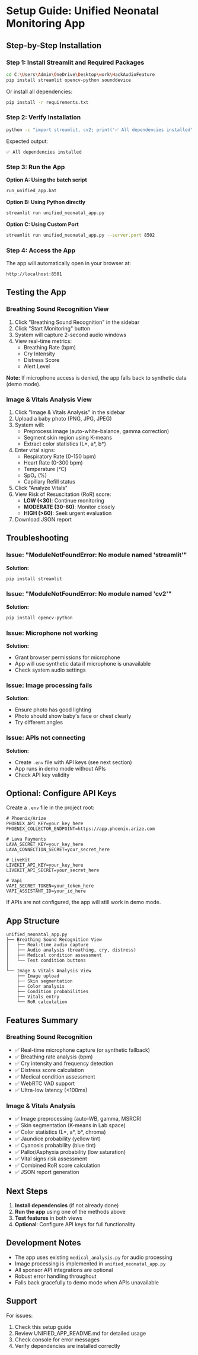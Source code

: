 # Setup Guide: Unified Neonatal Monitoring App

## Step-by-Step Installation

### Step 1: Install Streamlit and Required Packages

```bash
cd C:\Users\Admin\OneDrive\Desktop\work\HackAudioFeature
pip install streamlit opencv-python sounddevice
```

Or install all dependencies:
```bash
pip install -r requirements.txt
```

### Step 2: Verify Installation

```bash
python -c "import streamlit, cv2; print('✅ All dependencies installed')"
```

Expected output:
```
✅ All dependencies installed
```

### Step 3: Run the App

**Option A: Using the batch script**
```bash
run_unified_app.bat
```

**Option B: Using Python directly**
```bash
streamlit run unified_neonatal_app.py
```

**Option C: Using Custom Port**
```bash
streamlit run unified_neonatal_app.py --server.port 8502
```

### Step 4: Access the App

The app will automatically open in your browser at:
```
http://localhost:8501
```

## Testing the App

### Breathing Sound Recognition View

1. Click "Breathing Sound Recognition" in the sidebar
2. Click "Start Monitoring" button
3. System will capture 2-second audio windows
4. View real-time metrics:
   - Breathing Rate (bpm)
   - Cry Intensity
   - Distress Score
   - Alert Level

**Note:** If microphone access is denied, the app falls back to synthetic data (demo mode).

### Image & Vitals Analysis View

1. Click "Image & Vitals Analysis" in the sidebar
2. Upload a baby photo (PNG, JPG, JPEG)
3. System will:
   - Preprocess image (auto-white-balance, gamma correction)
   - Segment skin region using K-means
   - Extract color statistics (L*, a*, b*)
4. Enter vital signs:
   - Respiratory Rate (0-150 bpm)
   - Heart Rate (0-300 bpm)
   - Temperature (°C)
   - SpO₂ (%)
   - Capillary Refill status
5. Click "Analyze Vitals"
6. View Risk of Resuscitation (RoR) score:
   - **LOW (<30)**: Continue monitoring
   - **MODERATE (30-60)**: Monitor closely
   - **HIGH (>60)**: Seek urgent evaluation
7. Download JSON report

## Troubleshooting

### Issue: "ModuleNotFoundError: No module named 'streamlit'"

**Solution:**
```bash
pip install streamlit
```

### Issue: "ModuleNotFoundError: No module named 'cv2'"

**Solution:**
```bash
pip install opencv-python
```

### Issue: Microphone not working

**Solution:**
- Grant browser permissions for microphone
- App will use synthetic data if microphone is unavailable
- Check system audio settings

### Issue: Image processing fails

**Solution:**
- Ensure photo has good lighting
- Photo should show baby's face or chest clearly
- Try different angles

### Issue: APIs not connecting

**Solution:**
- Create `.env` file with API keys (see next section)
- App runs in demo mode without APIs
- Check API key validity

## Optional: Configure API Keys

Create a `.env` file in the project root:

```env
# Phoenix/Arize
PHOENIX_API_KEY=your_key_here
PHOENIX_COLLECTOR_ENDPOINT=https://app.phoenix.arize.com

# Lava Payments
LAVA_SECRET_KEY=your_key_here
LAVA_CONNECTION_SECRET=your_secret_here

# LiveKit
LIVEKIT_API_KEY=your_key_here
LIVEKIT_API_SECRET=your_secret_here

# Vapi
VAPI_SECRET_TOKEN=your_token_here
VAPI_ASSISTANT_ID=your_id_here
```

If APIs are not configured, the app will still work in demo mode.

## App Structure

```
unified_neonatal_app.py
├── Breathing Sound Recognition View
│   ├── Real-time audio capture
│   ├── Audio analysis (breathing, cry, distress)
│   ├── Medical condition assessment
│   └── Test condition buttons
│
└── Image & Vitals Analysis View
    ├── Image upload
    ├── Skin segmentation
    ├── Color analysis
    ├── Condition probabilities
    ├── Vitals entry
    └── RoR calculation
```

## Features Summary

### Breathing Sound Recognition
- ✅ Real-time microphone capture (or synthetic fallback)
- ✅ Breathing rate analysis (bpm)
- ✅ Cry intensity and frequency detection
- ✅ Distress score calculation
- ✅ Medical condition assessment
- ✅ WebRTC VAD support
- ✅ Ultra-low latency (<100ms)

### Image & Vitals Analysis
- ✅ Image preprocessing (auto-WB, gamma, MSRCR)
- ✅ Skin segmentation (K-means in Lab space)
- ✅ Color statistics (L*, a*, b*, chroma)
- ✅ Jaundice probability (yellow tint)
- ✅ Cyanosis probability (blue tint)
- ✅ Pallor/Asphyxia probability (low saturation)
- ✅ Vital signs risk assessment
- ✅ Combined RoR score calculation
- ✅ JSON report generation

## Next Steps

1. **Install dependencies** (if not already done)
2. **Run the app** using one of the methods above
3. **Test features** in both views
4. **Optional**: Configure API keys for full functionality

## Development Notes

- The app uses existing `medical_analysis.py` for audio processing
- Image processing is implemented in `unified_neonatal_app.py`
- All sponsor API integrations are optional
- Robust error handling throughout
- Falls back gracefully to demo mode when APIs unavailable

## Support

For issues:
1. Check this setup guide
2. Review UNIFIED_APP_README.md for detailed usage
3. Check console for error messages
4. Verify dependencies are installed correctly
